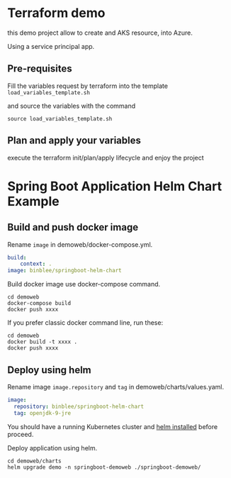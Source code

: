 # Terraform demo

this demo project allow to create and AKS resource, into Azure.

Using a service principal app.

## Pre-requisites

Fill the variables request by terraform into the template `load_variables_template.sh`

and source the variables with the command

`source load_variables_template.sh`

## Plan and apply your variables

execute the terraform init/plan/apply lifecycle and enjoy the project


# Spring Boot Application Helm Chart Example

## Build and push docker image

Rename ```image``` in demoweb/docker-compose.yml.

```yaml
build:
    context: .
image: binblee/springboot-helm-chart
```

Build docker image use docker-compose command.

```
cd demoweb
docker-compose build
docker push xxxx
```

If you prefer classic docker command line, run these:

```
cd demoweb
docker build -t xxxx .
docker push xxxx
```

## Deploy using helm

Rename image ```image.repository``` and ```tag``` in demoweb/charts/values.yaml.

```yaml
image:
  repository: binblee/springboot-helm-chart
  tag: openjdk-9-jre
```

You should have a running Kubernetes cluster and [helm installed](https://docs.helm.sh/using_helm/#installing-helm) before proceed.

Deploy application using helm.

```
cd demoweb/charts
helm upgrade demo -n springboot-demoweb ./springboot-demoweb/ 
```
